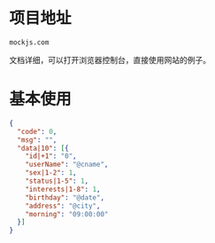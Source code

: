 
# 项目地址

`mockjs.com` 

文档详细，可以打开浏览器控制台，直接使用网站的例子。

# 基本使用

```json
{
  "code": 0,
  "msg": "",
  "data|10": [{
    "id|+1": "0",
    "userName": "@cname",
    "sex|1-2": 1,
    "status|1-5": 1,
    "interests|1-8": 1,
    "birthday": "@date",
    "address": "@city",
    "morning": "09:00:00"
  }]
}
```

